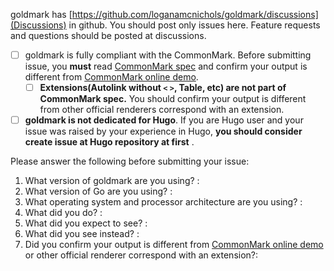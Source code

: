 goldmark has [https://github.com/loganamcnichols/goldmark/discussions](Discussions) in github.
You should post only issues here. Feature requests and questions should be posted at discussions.


- [ ] goldmark is fully compliant with the CommonMark. Before submitting issue, you **must** read [CommonMark spec](https://spec.commonmark.org/0.29/) and confirm your output is different from [CommonMark online demo](https://spec.commonmark.org/dingus/).
    - [ ] **Extensions(Autolink without `<` `>`, Table, etc) are not part of CommonMark spec.** You should confirm your output is different from other official renderers correspond with an extension.
- [ ] **goldmark is not dedicated for Hugo**. If you are Hugo user and your issue was raised by your experience in Hugo, **you should consider create issue at Hugo repository at first** .

Please answer the following before submitting your issue:

1. What version of goldmark are you using? : 
2. What version of Go are you using? : 
3. What operating system and processor architecture are you using? :
4. What did you do? :
5. What did you expect to see? :
6. What did you see instead? :
7. Did you confirm your output is different from [CommonMark online demo](https://spec.commonmark.org/dingus/) or other official renderer correspond with an extension?:

